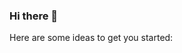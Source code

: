 ### Hi there 👋

Here are some ideas to get you started:
<!--
![iostream04's GitHub stats](https://github-readme-stats.vercel.app/api?username=iostream04&hide=contribs,prs&count_private=true)


**iostream04/iostream04** is a ✨ _special_ ✨ repository because its `README.md` (this file) appears on your GitHub profile.



- 🔭 I’m currently working on ...
- 🌱 I’m currently learning ...
- 👯 I’m looking to collaborate on ...
- 🤔 I’m looking for help with ...
- 💬 Ask me about ...
- 📫 How to reach me: ...
- 😄 Pronouns: ...
- ⚡ Fun fact: ...
-->
